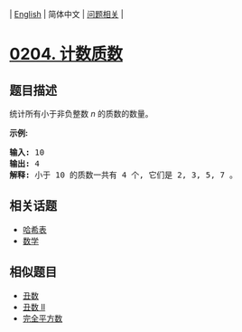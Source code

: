 
| [English](README_EN.md) | 简体中文 | [问题相关](QUESTION.md) |
# [0204. 计数质数](https://leetcode-cn.com/problems/count-primes/)
## 题目描述
<p>统计所有小于非负整数&nbsp;<em>n&nbsp;</em>的质数的数量。</p>

<p><strong>示例:</strong></p>

<pre><strong>输入:</strong> 10
<strong>输出:</strong> 4
<strong>解释:</strong> 小于 10 的质数一共有 4 个, 它们是 2, 3, 5, 7 。
</pre>

## 相关话题
- [哈希表](https://leetcode-cn.com/tag/hash-table)
- [数学](https://leetcode-cn.com/tag/math)
## 相似题目
- [丑数](../0263/README.md)
- [丑数 II](../0264/README.md)
- [完全平方数](../0279/README.md)
